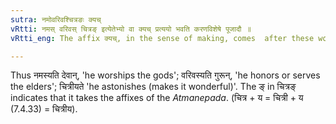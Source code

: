 ```yaml
---
sutra: नमोवरिवश्चित्रङः क्यच्
vRtti: नमस् वरिवस् चित्रङ् इत्येतेभ्यो वा क्यच् प्रत्ययो भवति करणविशेषे पूजादौ ॥
vRtti_eng: The affix क्यच्, in the sense of making, comes  after these words as the object of the action viz:-  नमस् 'adoration', वरिवस् 'honor' and चित्र 'wonder'.

---
```

Thus नमस्यति देवान्, 'he worships the gods'; वरिवस्यति गुरून्, 'he honors or serves the elders'; चित्रीयते 'he astonishes (makes it wonderful)'. The ङ् in चित्रङ् indicates that it takes the affixes of the _Atmanepada_. (चित्र + य = चित्री + य (7.4.33) = चित्रीय).